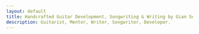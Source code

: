 ```yaml
---
layout: default
title: Handcrafted Guitar Development, Songwriting & Writing by Gian Solo
description: Guitarist, Mentor, Writer, Songwriter, Developer. 
---
```


